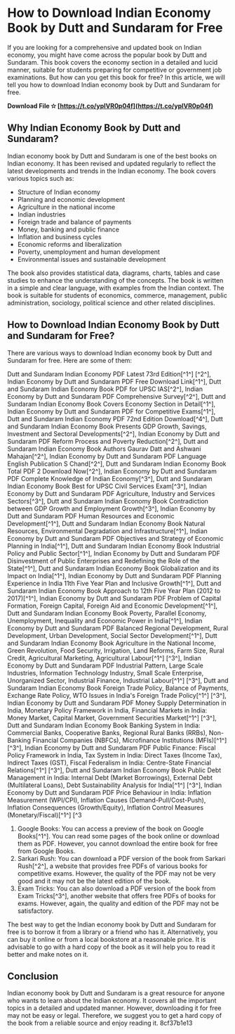 # How to Download Indian Economy Book by Dutt and Sundaram for Free
 
If you are looking for a comprehensive and updated book on Indian economy, you might have come across the popular book by Dutt and Sundaram. This book covers the economy section in a detailed and lucid manner, suitable for students preparing for competitive or government job examinations. But how can you get this book for free? In this article, we will tell you how to download Indian economy book by Dutt and Sundaram for free.
 
**Download File ✫ [https://t.co/ypIVR0p04f](https://t.co/ypIVR0p04f)**


 
## Why Indian Economy Book by Dutt and Sundaram?
 
Indian economy book by Dutt and Sundaram is one of the best books on Indian economy. It has been revised and updated regularly to reflect the latest developments and trends in the Indian economy. The book covers various topics such as:
 
- Structure of Indian economy
- Planning and economic development
- Agriculture in the national income
- Indian industries
- Foreign trade and balance of payments
- Money, banking and public finance
- Inflation and business cycles
- Economic reforms and liberalization
- Poverty, unemployment and human development
- Environmental issues and sustainable development

The book also provides statistical data, diagrams, charts, tables and case studies to enhance the understanding of the concepts. The book is written in a simple and clear language, with examples from the Indian context. The book is suitable for students of economics, commerce, management, public administration, sociology, political science and other related disciplines.
 
## How to Download Indian Economy Book by Dutt and Sundaram for Free?
 
There are various ways to download Indian economy book by Dutt and Sundaram for free. Here are some of them:
 
Dutt and Sundaram Indian Economy PDF Latest 73rd Edition[^1^] [^2^],  Indian Economy by Dutt and Sundaram PDF Free Download Link[^1^],  Dutt and Sundaram Indian Economy Book PDF for UPSC IAS[^2^],  Indian Economy by Dutt and Sundaram PDF Comprehensive Survey[^2^],  Dutt and Sundaram Indian Economy Book Covers Economy Section in Detail[^1^],  Indian Economy by Dutt and Sundaram PDF for Competitive Exams[^1^],  Dutt and Sundaram Indian Economy PDF 72nd Edition Download[^4^],  Dutt and Sundaram Indian Economy Book Presents GDP Growth, Savings, Investment and Sectoral Developments[^2^],  Indian Economy by Dutt and Sundaram PDF Reform Process and Poverty Reduction[^2^],  Dutt and Sundaram Indian Economy Book Authors Gaurav Datt and Ashwani Mahajan[^2^],  Indian Economy by Dutt and Sundaram PDF Language English Publication S Chand[^2^],  Dutt and Sundaram Indian Economy Book Total PDF 2 Download Now[^2^],  Indian Economy by Dutt and Sundaram PDF Complete Knowledge of Indian Economy[^3^],  Dutt and Sundaram Indian Economy Book Best for UPSC Civil Services Exam[^3^],  Indian Economy by Dutt and Sundaram PDF Agriculture, Industry and Services Sectors[^3^],  Dutt and Sundaram Indian Economy Book Contradiction between GDP Growth and Employment Growth[^3^],  Indian Economy by Dutt and Sundaram PDF Human Resources and Economic Development[^1^],  Dutt and Sundaram Indian Economy Book Natural Resources, Environmental Degradation and Infrastructure[^1^],  Indian Economy by Dutt and Sundaram PDF Objectives and Strategy of Economic Planning in India[^1^],  Dutt and Sundaram Indian Economy Book Industrial Policy and Public Sector[^1^],  Indian Economy by Dutt and Sundaram PDF Disinvestment of Public Enterprises and Redefining the Role of the State[^1^],  Dutt and Sundaram Indian Economy Book Globalization and its Impact on India[^1^],  Indian Economy by Dutt and Sundaram PDF Planning Experience in India 11th Five Year Plan and Inclusive Growth[^1^],  Dutt and Sundaram Indian Economy Book Approach to 12th Five Year Plan (2012 to 2017)[^1^],  Indian Economy by Dutt and Sundaram PDF Problem of Capital Formation, Foreign Capital, Foreign Aid and Economic Development[^1^],  Dutt and Sundaram Indian Economy Book Poverty, Parallel Economy, Unemployment, Inequality and Economic Power in India[^1^],  Indian Economy by Dutt and Sundaram PDF Balanced Regional Development, Rural Development, Urban Development, Social Sector Development[^1^],  Dutt and Sundaram Indian Economy Book Agriculture in the National Income, Green Revolution, Food Security, Irrigation, Land Reforms, Farm Size, Rural Credit, Agricultural Marketing, Agricultural Labour[^1^] [^3^],  Indian Economy by Dutt and Sundaram PDF Industrial Pattern, Large Scale Industries, Information Technology Industry, Small Scale Enterprise, Unorganized Sector, Industrial Finance, Industrial Labour[^1^] [^3^],  Dutt and Sundaram Indian Economy Book Foreign Trade Policy, Balance of Payments, Exchange Rate Policy, WTO Issues in India's Foreign Trade Policy[^1^] [^3^],  Indian Economy by Dutt and Sundaram PDF Money Supply Determination in India, Monetary Policy Framework in India, Financial Markets in India: Money Market, Capital Market, Government Securities Market[^1^] [^3^],  Dutt and Sundaram Indian Economy Book Banking System in India: Commercial Banks, Cooperative Banks, Regional Rural Banks (RRBs), Non-Banking Financial Companies (NBFCs), Microfinance Institutions (MFIs)[^1^] [^3^],  Indian Economy by Dutt and Sundaram PDF Public Finance: Fiscal Policy Framework in India, Tax System in India: Direct Taxes (Income Tax), Indirect Taxes (GST), Fiscal Federalism in India: Centre-State Financial Relations[^1^] [^3^],  Dutt and Sundaram Indian Economy Book Public Debt Management in India: Internal Debt (Market Borrowings), External Debt (Multilateral Loans), Debt Sustainability Analysis for India[^1^] [^3^],  Indian Economy by Dutt and Sundaram PDF Price Behaviour in India: Inflation Measurement (WPI/CPI), Inflation Causes (Demand-Pull/Cost-Push), Inflation Consequences (Growth/Equity), Inflation Control Measures (Monetary/Fiscal)[^1^] [^3

1. Google Books: You can access a preview of the book on Google Books[^1^]. You can read some pages of the book online or download them as PDF. However, you cannot download the entire book for free from Google Books.
2. Sarkari Rush: You can download a PDF version of the book from Sarkari Rush[^2^], a website that provides free PDFs of various books for competitive exams. However, the quality of the PDF may not be very good and it may not be the latest edition of the book.
3. Exam Tricks: You can also download a PDF version of the book from Exam Tricks[^3^], another website that offers free PDFs of books for exams. However, again, the quality and edition of the PDF may not be satisfactory.

The best way to get the Indian economy book by Dutt and Sundaram for free is to borrow it from a library or a friend who has it. Alternatively, you can buy it online or from a local bookstore at a reasonable price. It is advisable to go with a hard copy of the book as it will help you to read it better and make notes on it.
 
## Conclusion
 
Indian economy book by Dutt and Sundaram is a great resource for anyone who wants to learn about the Indian economy. It covers all the important topics in a detailed and updated manner. However, downloading it for free may not be easy or legal. Therefore, we suggest you to get a hard copy of the book from a reliable source and enjoy reading it.
 8cf37b1e13
 
